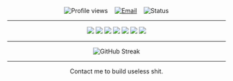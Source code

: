 <p align="center">
  <img src="https://komarev.com/ghpvc/?username=MagnusCarlsen26&color=brightgreen" alt="Profile views" />
  &nbsp;&nbsp;
  <a href="mailto:khushal.sindhav26@gmail.com"><img alt="Email" src="https://img.shields.io/badge/Email-khushal.sindhav26%40gmail.com-blue?style=flat-square" /></a>
  &nbsp;&nbsp;
  <img alt="Status" src="https://img.shields.io/badge/status-🚧%20Building%20useless%20shit-orange?style=flat-square" />
</p>

---

<p align="center">
  <!-- Replace/add icons as you prefer -->
  <img src="https://img.shields.io/badge/Node.js-339933?logo=node.js&logoColor=white&style=for-the-badge" />
  <img src="https://img.shields.io/badge/React-61DAFB?logo=react&logoColor=white&style=for-the-badge" />
  <img src="https://img.shields.io/badge/MongoDB-47A248?logo=mongodb&logoColor=white&style=for-the-badge" />
  <img src="https://img.shields.io/badge/Docker-2496ED?logo=docker&logoColor=white&style=for-the-badge" />
  <img src="https://img.shields.io/badge/Kubernetes-326CE5?logo=kubernetes&logoColor=white&style=for-the-badge" />
  <img src="https://img.shields.io/badge/Python-3776AB?logo=python&logoColor=white&style=for-the-badge" />
  <img src="https://img.shields.io/badge/Linux-FCC624?logo=linux&logoColor=black&style=for-the-badge" />
</p>

---

<!-- <p align="center"> -->
  <!-- Top languages -->
  <!-- <img src="https://github-readme-stats.vercel.app/api/top-langs/?username=MagnusCarlsen26&layout=compact&theme=radical" alt="Top Languages" /> -->

  <!-- Overall stats -->
  <!-- <img src="https://github-readme-stats.vercel.app/api?username=MagnusCarlsen26&show_icons=true&count_private=true&theme=radical" alt="GitHub Stats" /> -->
<!-- </p> -->

<p align="center">
  <!-- Streak -->
  <img src="https://github-readme-streak-stats.herokuapp.com/?user=MagnusCarlsen26&theme=radical" alt="GitHub Streak" />
</p>

---

<p align="center">
    Contact me to build useless shit.
</p>
